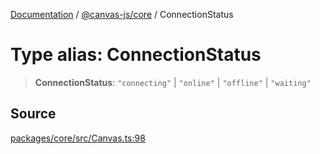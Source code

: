 [Documentation](../../../index.md) / [@canvas-js/core](../index.md) / ConnectionStatus

# Type alias: ConnectionStatus

> **ConnectionStatus**: `"connecting"` \| `"online"` \| `"offline"` \| `"waiting"`

## Source

[packages/core/src/Canvas.ts:98](https://github.com/canvasxyz/canvas/blob/4c6b729f/packages/core/src/Canvas.ts#L98)
